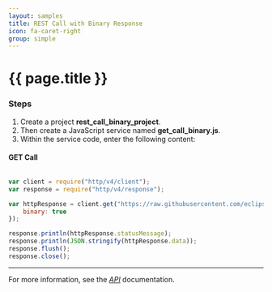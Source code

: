 ```yaml
---
layout: samples
title: REST Call with Binary Response
icon: fa-caret-right
group: simple
---
```


{{ page.title }}
===

### Steps


1. Create a project **rest_call_binary_project**.
2. Then create a JavaScript service named **get_call_binary.js**.
3. Within the service code, enter the following content:

#### GET Call

```javascript

var client = require("http/v4/client");
var response = require("http/v4/response");

var httpResponse = client.get("https://raw.githubusercontent.com/eclipse/dirigible/master/NOTICE.txt", {
	binary: true
});

response.println(httpResponse.statusMessage);
response.println(JSON.stringify(httpResponse.data));
response.flush();
response.close();

```

---

For more information, see the *[API](../api/)* documentation.
